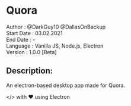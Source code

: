 # Quora 
Author		: @DarkGuy10 @DallasOnBackup<br>
Start Date  : 03.02.2021 <br>
End Date    : - <br>
Language    : Vanilla JS, Node.js, Electron <br>
Version     : 1.0.0 [Beta]<br>

## Description:
An electron-based desktop app made for Quora.

</> with ❤️ using Electron